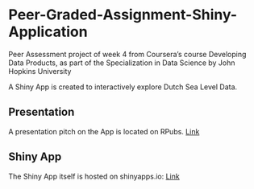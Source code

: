 # Peer-Graded-Assignment-Shiny-Application
Peer Assessment project of week 4 from Coursera’s course Developing Data Products, as part of the Specialization in Data Science by John Hopkins University

A Shiny App is created to interactively explore Dutch Sea Level Data. 

## Presentation
A presentation pitch on the App is located on RPubs. 
[Link](https://rpubs.com/RVelhorst/ShinyAppDutchSeaLevels)

## Shiny App
The Shiny App itself is hosted on shinyapps.io:
[Link](https://velhorst.shinyapps.io/PeerGradedAssignment-CourseProject-ShinyApplication/?_ga=2.131323851.551582778.1591127640-1268744059.1591127640)

